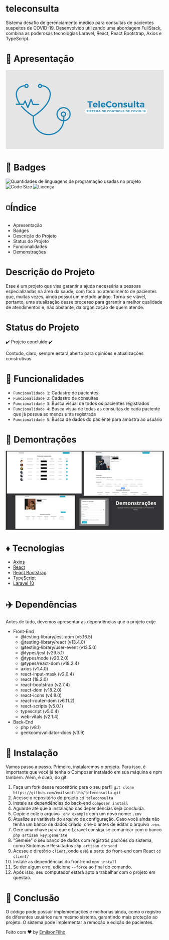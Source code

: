 # teleconsulta
 Sistema desafio de gerenciamento médico para consultas de pacientes suspeitos de COVID-19. Desenvolvido utilizando uma abordagem FullStack, combina as poderosas tecnologias Laravel, React, React Bootstrap, Axios e TypeScript.

# 🌇 Apresentação
<img src="public/teleconsulta_banner.png" alt="Banner do projeto" id="img" />

# 🌠 Badges 
<img src="https://img.shields.io/github/languages/count/emilsonfilho/teleconsulta?color=%232C365E%20&label=Linguagens%20usadas&style=for-the-badge" alt="Quantidades de linguagens de programação usadas no projeto" /> <img src="https://img.shields.io/github/languages/code-size/emilsonfilho/teleconsulta?color=%23177E89%20&label=Tamanho%20de%20c%C3%B3digo&style=for-the-badge" alt="Code Size" /> <img src="https://img.shields.io/github/license/emilsonfilho/teleconsulta?color=%231D84B5%20&label=licen%C3%A7a&style=for-the-badge" alt="Licença" />

# ◽️Índice
* Apresentação
* Badges
* Descrição do Projeto
* Status do Projeto
* Funcionalidades
* Demonstrações

# Descrição do Projeto
Esse é um projeto que visa garantir a ajuda necessária a pessoas especializadas na área da saúde, com foco no atendimento de pacientes que, muitas vezes, ainda possui um método antigo. Torna-se viável, portanto, uma atualização desse processo para garantir a melhor qualidade de atendimentos e, não obstante, da organização de quem atende.

# Status do Projeto
:heavy_check_mark: Projeto concluído :heavy_check_mark: 

Contudo, claro, sempre estará aberto para opiniões e atualizações construtivas

# :hammer: Funcionalidades 
- `Funcionalidade 1`: Cadastro de pacientes
- `Funcionalidade 2`: Cadastro de consultas
- `Funcionalidade 3`: Busca visual de todos os pacientes registrados 
- `Funcionalidade 4`: Busca visua de todas as consultas de cada paciente que já possua ao menos uma registrada
- `Funcionalidade 5`: Busca de dados do paciente para amostra ao usuário

# 🌻 Demontrações
<img src="public/demonstracoes.png" alt="Telas de demonstrações" />

# ♦️ Tecnologias
- <a href="https://axios-http.com/docs/intro">Axios</a>
- <a href="https://legacy.reactjs.org/docs/getting-started.html">React</a>
- <a href="https://react-bootstrap-v4.netlify.app/getting-started/introduction/">React Bootstrap</a>
- <a href="https://www.typescriptlang.org/docs/">TypeScript</a>
- <a href="https://laravel.com/docs/10.x/readme">Laravel 10</a>

# ✈️ Dependências
Antes de tudo, devemos apresentar as dependências que o projeto exije
* Front-End
    * @testing-library/jest-dom (v5.16.5)
    * @testing-library/react (v13.4.0)
    * @testing-library/user-event (v13.5.0)
    * @types/jest (v29.5.1)
    * @types/node (v20.2.0)
    * @types/react-dom (v18.2.4)
    * axios (v1.4.0)
    * react-input-mask (v2.0.4)
    * react (18.2.0)
    * react-bootstrap (v2.7.4)
    * react-dom (v18.2.0)
    * react-icons (v4.8.0)
    * react-router-dom (v6.11.2)
    * react-scripts (v5.0.1)
    * typescript (v5.0.4)
    * web-vitals (v2.1.4)
* Back-End
    * php (v8.1)
    * geekcom/validator-docs (v3.9)

# 🌲 Instalação
Vamos passo a passo. Primeiro, instalaremos o projeto. 
Para isso, é importante que você já tenha o Composer instalado em sua máquina e npm também. Além, é claro, do git.

1. Faça um fork desse repositório para o seu perfil
`git clone https://github.com/emilsonfilho/teleconsulta.git`
2. Acesse o repositório do projeto
`cd teleconsulta`
3. Instale as dependências do back-end
`composer install`
4. Aguarde até que a instalação das dependências seja concluída.
5. Copie e cole o arquivo `.env.example` com um novo nome: `.env`
6. Atualize as variáveis do arquivo de configuração. Caso você ainda não tenha um banco de dados criado, crie-o antes de editar o arquivo `.env`.
7. Gere uma chave para que o Laravel consiga se comunicar com o banco
`php artisan key:generate`
8. "Semeie" o seu banco de dados com registros padrões do sistema, como Sintomas e Resultados
`php artisan db:seed`
9. Acesse o diretório `client`, onde está a parte do front-end com React
`cd client/`
10. Instale as dependências do front-end
`npm install`
11. Se der algum erro, adicione `--force` ao final do comando.
12. Após isso, seu computador estará apto a trabalhar com o projeto em questão. 

# 🎯 Conclusão
O código pode possuir implementações e melhorias ainda, como o registro de diferentes usuários num mesmo sistema, garantindo mais proteção ao projeto. 
O sistema pode implementar a remoção e edição de pacientes.

Feito com ❤️ by <a href="https://github.com/emilsonfilho">EmilsonFilho</a>
